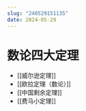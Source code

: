 ```yaml
---
slug: "240529151135"
date: 2024-05-29
---
```


# 数论四大定理

- [[威尔逊定理]]
- [[欧拉定理（数论）]]
- [[中国剩余定理]]
- [[费马小定理]]
